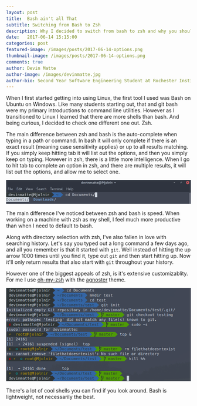 ```yaml
---
layout: post
title:  Bash ain't all That
subtitle: Switching from Bash to Zsh
description: Why I decided to switch from bash to zsh and why you should too
date:   2017-06-14 15:15:00
categories: post
featured-image: /images/posts/2017-06-14-options.png
thumbnail-image: /images/posts/2017-06-14-options.png
comments: true
author: Devin Matte
author-image: /images/devinmatte.jpg
author-bio: Second Year Software Engineering Student at Rochester Institute of Technology
---
```


When I first started getting into using Linux, the first tool I used was Bash on Ubuntu on Windows. Like many students starting out, that and git bash were my primary introductions to command line utilities. However as I transitioned to Linux I learned that there are more shells than bash. And being curious, I decided to check one different one out. Zsh.

The main difference between zsh and bash is the auto-complete when typing in a path or command. In bash it will only complete if there is an exact result (meaning case sensitivity applies) or up to all results matching. If you simply keep hitting tab it will list out the options, and then you simply keep on typing. However in zsh, there is a little more intelligence. When I go to hit tab to complete an option in zsh, and there are multiple results, it will list out the options, and allow me to select one.

![Options](/images/posts/2017-06-14-options.png)

The main difference I've noticed between zsh and bash is speed. When working on a machine with zsh as my shell, I feel much more productive than when I need to default to bash.

Along with directory selection with zsh, I've also fallen in love with searching history. Let's say you typed out a long command a few days ago, and all you remember is that it started with `git`. Well instead of hitting the up arrow 1000 times until you find it, type out `git` and then start hitting up. Now it'll only return results that also start with `git` throughout your history.

However one of the biggest appeals of zsh, is it's extensive customizablity. For me I use [oh-my-zsh](http://ohmyz.sh/) with the [agnoster](https://github.com/agnoster/agnoster-zsh-theme) theme.

![Example of theme](/images/posts/2017-06-14-theme.png)

There's a lot of cool shells you can find if you look around. Bash is lightweight, not necessarily the best.